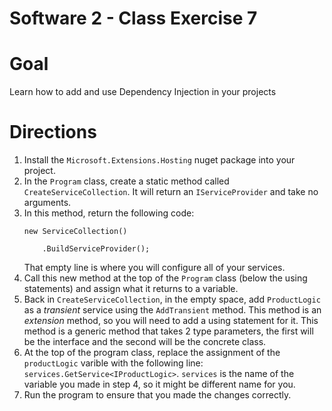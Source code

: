 # Software 2 - Class Exercise 7
# Goal
Learn how to add and use Dependency Injection in your projects

# Directions
1. Install the `Microsoft.Extensions.Hosting` nuget package into your project.
1. In the `Program` class, create a static method called `CreateServiceCollection`.  It will return an `IServiceProvider` and take no arguments.
1. In this method, return the following code:
    ```
    new ServiceCollection()
        
        .BuildServiceProvider();
    ```
    That empty line is where you will configure all of your services.
1.  Call this new method at the top of the `Program` class (below the using statements) and assign what it returns to a variable.
1. Back in `CreateServiceCollection`, in the empty space, add `ProductLogic` as a _transient_ service using the `AddTransient` method.  This method is an _extension_ method, so you will need to add a using statement for it.  This method is a generic method that takes 2 type parameters, the first will be the interface and the second will be the concrete class. 
1. At the top of the program class, replace the assignment of the `productLogic` varible with the following line: `services.GetService<IProductLogic>`.  `services` is the name of the variable you made in step 4, so it might be different name for you.
1. Run the program to ensure that you made the changes correctly.
